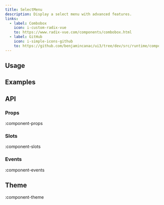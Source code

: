 ```yaml
---
title: SelectMenu
description: Display a select menu with advanced features.
links:
  - label: Combobox
    icon: i-custom-radix-vue
    to: https://www.radix-vue.com/components/combobox.html
  - label: GitHub
    icon: i-simple-icons-github
    to: https://github.com/benjamincanac/ui3/tree/dev/src/runtime/components/SelectMenu.vue
---
```


## Usage

## Examples

## API

### Props

:component-props

### Slots

:component-slots

### Events

:component-events

## Theme

:component-theme

